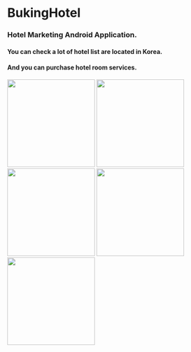 # BukingHotel

### Hotel Marketing Android Application.
  
#### You can check a lot of hotel list are located in Korea.
#### And you can purchase hotel room services.

  <img src="https://cloud.githubusercontent.com/assets/17757913/13712757/66a02702-e800-11e5-852b-389888f7a0cd.png" width="200"/>
  <img src="https://cloud.githubusercontent.com/assets/17757913/13712766/734e7972-e800-11e5-879b-178a9f75a3b6.png" width="200"/>
  <img src="https://cloud.githubusercontent.com/assets/17757913/13712790/8c77741c-e800-11e5-9195-114d50fff37c.png" width="200"/>
  <img src="https://cloud.githubusercontent.com/assets/17757913/13712809/a079724e-e800-11e5-9502-3b6009660f12.png" width="200"/>
  <img src="https://cloud.githubusercontent.com/assets/17757913/13712827/b5168926-e800-11e5-86d1-85136830f2ae.png" width="200"/>
